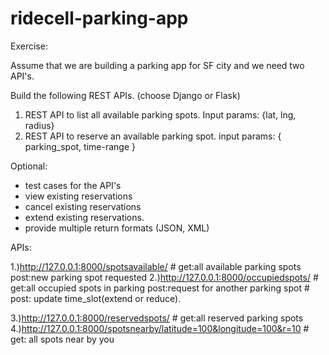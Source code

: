 # ridecell-parking-app

Exercise:

Assume that we are building a parking app for SF city and we need two API's.

Build the following REST APIs. (choose Django or Flask)

1. REST API to list all available parking spots. Input params: {lat, lng, radius}
2. REST API to reserve an available parking spot. input params: { parking_spot, time-range }


Optional:
- test cases for the API's
- view existing reservations
- cancel existing reservations
- extend existing reservations.
- provide multiple return formats (JSON, XML)

APIs:

1.)http://127.0.0.1:8000/spotsavailable/ # get:all available parking spots post:new parking spot requested
2.)http://127.0.0.1:8000/occupiedspots/  # get:all occupied spots in parking post:request for another parking spot 
                                         # post: update time_slot(extend or reduce).

3.)http://127.0.0.1:8000/reservedspots/  # get:all reserved parking spots
4.)http://127.0.0.1:8000/spotsnearby/latitude=100&longitude=100&r=10 # get: all spots near by you 
